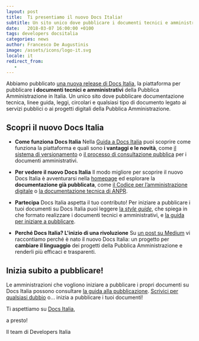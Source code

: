```yaml
---
layout: post
title:  Ti presentiamo il nuovo Docs Italia!
subtitle: Un sito unico dove pubblicare i documenti tecnici e amministrativi della Pubblica Amministrazione
date:   2018-03-07 16:00:00 +0100
tags: developers docsitalia
categories: news
author: Francesco De Augustinis
image: /assets/icons/logo-it.svg
locale: it
redirect_from:
   -
---
```


Abbiamo pubblicato [una nuova release di Docs Italia](https://docs.italia.it/), la piattaforma per pubblicare **i documenti tecnici e amministrativi** della Pubblica Amministrazione in Italia. Un unico sito dove pubblicare documentazione tecnica, linee guida, leggi, circolari e qualsiasi tipo di documento legato ai servizi pubblici o ai progetti digitali della Pubblica Amministrazione.

## Scopri il nuovo Docs Italia

- **Come funziona Docs Italia**
  Nella [Guida a Docs Italia](https://docs.italia.it/italia/docs-italia/docs-italia-guide/) puoi scoprire come funziona la piattaforma e quali sono **i vantaggi e le novità**, come [il sistema di versionamento](https://docs.italia.it/italia/docs-italia/docs-italia-guide/it/bozza/appendice-1.html) o [il processo di consultazione pubblica](https://docs.italia.it/italia/piano-triennale-ict/codice-amministrazione-digitale-docs/it/v2017-12-13/_rst/capo1_sezione3_art18.html?highlight=consultazione%20pubblica) per i documenti amministrativi.

- **Per vedere il nuovo Docs Italia**
  Il modo migliore per scoprire il nuovo Docs Italia è avventurarsi nella [homepage](https://docs.italia.it/) ed esplorare la **documentazione già pubblicata**, come [il Codice per l’amministrazione digitale](https://docs.italia.it/italia/piano-triennale-ict/codice-amministrazione-digitale-docs/) o [la documentazione tecnica di ANPR](https://docs.italia.it/italia/anpr/anpr/).

 - **Partecipa**
   Docs Italia aspetta il tuo contributo! Per iniziare a pubblicare i tuoi documenti su Docs Italia puoi leggere [la *style guide*](https://forum.italia.it/t/nuova-style-guide-per-documenti-tecnici-e-amministrativi/2608), che spiega in che formato realizzare i documenti tecnici e amministrativi, e [la guida per iniziare a pubblicare](https://docs.italia.it/italia/docs-italia/docs-italia-guide/).


 - **Perché Docs Italia? L'inizio di una rivoluzione**
   Su [un post su Medium](https://medium.com/team-per-la-trasformazione-digitale/docs-italia-open-government-collaborazione-pubblica-amministrazione-progetti-linguaggio-b89ff330e21b) vi raccontiamo perché è nato il nuovo Docs Italia: un progetto per **cambiare il linguaggio** dei progetti della Pubblica Amministrazione e renderli più efficaci e trasparenti.

## Inizia subito a pubblicare!

Le amministrazioni che vogliono iniziare a pubblicare i propri documenti su Docs Italia possono consultare [la guida alla pubblicazione](https://docs.italia.it/italia/docs-italia/docs-italia-guide/it/bozza/come-partecipare.html). [Scrivici per qualsiasi dubbio](mailto:contatti@docs.italia.it) o... inizia a pubblicare i tuoi documenti!

Ti aspettiamo su [Docs Italia](https://docs.italia.it/),

a presto!

Il team di Developers Italia
